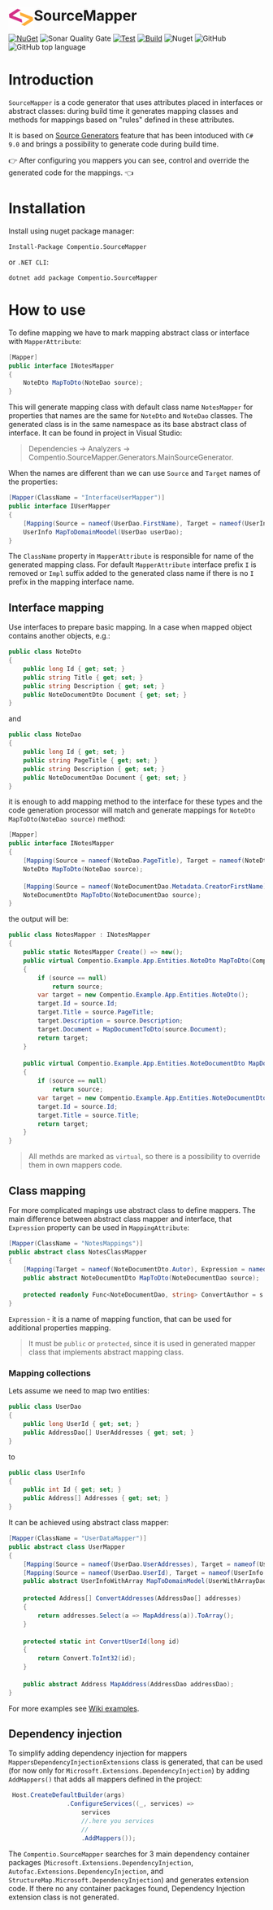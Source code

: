 # <img src="/Compentio.Assets/Logo.png" align="left" width="50"> SourceMapper

[![NuGet](http://img.shields.io/nuget/v/Compentio.SourceMapper.svg)](https://www.nuget.org/packages/Compentio.SourceMapper)
![Sonar Quality Gate](https://img.shields.io/sonar/quality_gate/alekshura_SourceMapper?server=https%3A%2F%2Fsonarcloud.io)
[![Test](https://github.com/alekshura/SourceMapper/actions/workflows/pr-tests.yml/badge.svg)](https://github.com/alekshura/SourceMapper/actions/workflows/pr-tests.yml)
[![Build](https://github.com/alekshura/SourceMapper/actions/workflows/main.yml/badge.svg)](https://github.com/alekshura/SourceMapper/actions/workflows/main.yml)
![Nuget](https://img.shields.io/nuget/dt/Compentio.SourceMapper)
![GitHub](https://img.shields.io/github/license/alekshura/SourceMapper)
![GitHub top language](https://img.shields.io/github/languages/top/alekshura/SourceMapper)

# Introduction
`SourceMapper` is a code generator that uses attributes placed in interfaces or abstract classes: 
during build time it generates mapping classes and methods for mappings based on "rules" defined in these attributes. 

It is based on [Source Generators](https://github.com/dotnet/roslyn/blob/main/docs/features/source-generators.md) feature
that has been intoduced with `C# 9.0` and brings a possibility to  generate code during build time.

:point_right:
After configuring you mappers you can see, control and override the generated code for the mappings.
:point_left:

# Installation
Install using nuget package manager:

```console
Install-Package Compentio.SourceMapper
```

or `.NET CLI`:

```console
dotnet add package Compentio.SourceMapper
```

# How to use
To define mapping we have to mark mapping abstract class or interface with `MapperAttribute`:

```csharp
[Mapper]
public interface INotesMapper
{
    NoteDto MapToDto(NoteDao source);
}
```
This will generate mapping class with default class name `NotesMapper` for properties that names are the same for `NoteDto` and `NoteDao` classes.
The generated class is in the same namespace as its base abstract class of interface. It can be found in project in Visual Studio: 
> Dependencies -> Analyzers -> Compentio.SourceMapper.Generators.MainSourceGenerator.

When the names are different than we can use `Source` and `Target` names of the properties:

```csharp
[Mapper(ClassName = "InterfaceUserMapper")]
public interface IUserMapper
{
    [Mapping(Source = nameof(UserDao.FirstName), Target = nameof(UserInfo.Name))]
    UserInfo MapToDomainMoodel(UserDao userDao);       
}
```

The `ClassName` property in `MapperAttribute` is responsible for name of the generated mapping class. 
For default `MapperAttribute` interface prefix `I` is removed or `Impl` suffix added to the generated class name if there is no `I` prefix
in the mapping interface name.

## Interface mapping
Use interfaces to prepare basic mapping. 
In a case when mapped object contains another objects, e.g.:

```csharp
public class NoteDto
{
    public long Id { get; set; }
    public string Title { get; set; }
    public string Description { get; set; }
    public NoteDocumentDto Document { get; set; }
}
```

and

```csharp
public class NoteDao
{
    public long Id { get; set; }
    public string PageTitle { get; set; }
    public string Description { get; set; }
    public NoteDocumentDao Document { get; set; }
}
```
it is enough to add mapping method to the interface for these types and the code generation processor will match and generate mappings for 
`NoteDto MapToDto(NoteDao source)` method:

```csharp
[Mapper]
public interface INotesMapper
{
    [Mapping(Source = nameof(NoteDao.PageTitle), Target = nameof(NoteDto.Title))]
    NoteDto MapToDto(NoteDao source);

    [Mapping(Source = nameof(NoteDocumentDao.Metadata.CreatorFirstName), Target = nameof(NoteDocumentDto.Autor))]
    NoteDocumentDto MapToDto(NoteDocumentDao source);
}
```

the output will be:

```csharp
public class NotesMapper : INotesMapper
{
    public static NotesMapper Create() => new();
    public virtual Compentio.Example.App.Entities.NoteDto MapToDto(Compentio.Example.App.Entities.NoteDao source)
    {
        if (source == null)
            return source;
        var target = new Compentio.Example.App.Entities.NoteDto();
        target.Id = source.Id;
        target.Title = source.PageTitle;
        target.Description = source.Description;
        target.Document = MapDocumentToDto(source.Document);
        return target;
    }

    public virtual Compentio.Example.App.Entities.NoteDocumentDto MapDocumentToDto(Compentio.Example.App.Entities.NoteDocumentDao source)
    {
        if (source == null)
            return source;
        var target = new Compentio.Example.App.Entities.NoteDocumentDto();
        target.Id = source.Id;
        target.Title = source.Title;
        return target;
    }
}
```
> All methds are marked as `virtual`, so there is a possibility to override them in own mappers code. 


## Class mapping
For more complicated mapings use abstract class to define mappers. The main difference between abstract class mapper and interface, that `Expression`
property can be used in `MappingAttribute`:

```csharp
[Mapper(ClassName = "NotesMappings")]
public abstract class NotesClassMapper
{
    [Mapping(Target = nameof(NoteDocumentDto.Autor), Expression = nameof(ConvertAuthor))]
    public abstract NoteDocumentDto MapToDto(NoteDocumentDao source);

    protected readonly Func<NoteDocumentDao, string> ConvertAuthor = s => s.Metadata.CreatorFirstName + s.Metadata.CreatorLastName;
}

```

`Expression` - it is a name of mapping function, that can be used for additional properties mapping. 
> It must be `public` or `protected`, since it is used in generated mapper class that implements abstract mapping class.

### Mapping collections
Lets assume we need to map two entities:

```csharp
public class UserDao
{
    public long UserId { get; set; }
    public AddressDao[] UserAddresses { get; set; }
}
```
to 

```csharp
public class UserInfo
{
    public int Id { get; set; }
    public Address[] Addresses { get; set; }
}
```
It can be achieved using abstract class mapper:

```csharp
[Mapper(ClassName = "UserDataMapper")]
public abstract class UserMapper
{
    [Mapping(Source = nameof(UserDao.UserAddresses), Target = nameof(UserInfo.Addresses), Expression = nameof(ConvertAddresses))]
    [Mapping(Source = nameof(UserDao.UserId), Target = nameof(UserInfo.Id), Expression = nameof(ConvertUserId))]
    public abstract UserInfoWithArray MapToDomainModel(UserWithArrayDao userWithArrayDao);

    protected Address[] ConvertAddresses(AddressDao[] addresses)
    {
        return addresses.Select(a => MapAddress(a)).ToArray();
    }
    
    protected static int ConvertUserId(long id)
    {
        return Convert.ToInt32(id);
    }

    public abstract Address MapAddress(AddressDao addressDao);
}
```

For more examples see [Wiki examples](https://github.com/alekshura/SourceMapper/wiki/Examples#mapping-collections).

## Dependency injection
To simplify adding dependency injection for mappers `MappersDependencyInjectionExtensions` class is generated, that can be used (for now only for
`Microsoft.Extensions.DependencyInjection`) by adding `AddMappers()` that adds all mappers defined in the project:

```csharp
 Host.CreateDefaultBuilder(args)
                .ConfigureServices((_, services) =>
                    services
                    //.here you services
                    //
                    .AddMappers());
```
The `Compentio.SourceMapper` searches for 3 main dependency container packages (`Microsoft.Extensions.DependencyInjection`, `Autofac.Extensions.DependencyInjection`, and `StructureMap.Microsoft.DependencyInjection`) and generates extension code. If there no any container packages found, Dependency Injection extension class is not generated.



